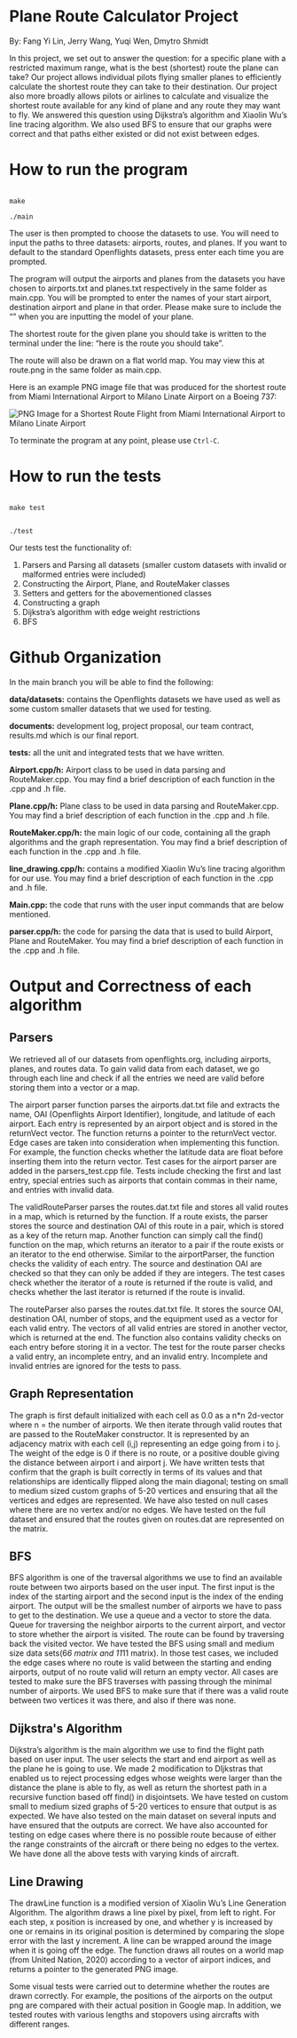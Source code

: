 # Plane Route Calculator Project


By: Fang Yi Lin, Jerry Wang, Yuqi Wen, Dmytro Shmidt

In this project, we set out to answer the question: for a specific plane with a restricted maximum range, what is the best (shortest) route the plane can take? Our project allows individual pilots flying smaller planes to efficiently calculate the shortest route they can take to their destination. Our project also more broadly allows pilots or airlines to calculate and visualize the shortest route available for any kind of plane and any route they may want to fly. We answered this question using Dijkstra’s algorithm and Xiaolin Wu’s line tracing algorithm. We also used BFS to ensure that our graphs were correct and that paths either existed or did not exist between edges.




# How to run the program

```

make

./main

```

The user is then prompted to choose the datasets to use. You will need to input the paths to three datasets: airports, routes, and planes. If you want to default to the standard Openflights datasets, press enter each time you are prompted.

The program will output the airports and planes from the datasets you have chosen to airports.txt and planes.txt respectively in the same folder as main.cpp. You will be prompted to enter the names of your start airport, destination airport and plane in that order. Please make sure to include the “” when you are inputting the model of your plane.

The shortest route for the given plane you should take is written to the terminal under the line: “here is the route you should take”.

The route will also be drawn on a flat world map. You may view this at route.png in the same folder as main.cpp.

Here is an example PNG image file that was produced for the shortest route from Miami International Airport to Milano Linate Airport on a Boeing 737:

![PNG Image for a Shortest Route Flight from Miami International Airport to Milano Linate Airport](miami_milan_boeing737_flight.png)

To terminate the program at any point, please use `Ctrl-C`.


# How to run the tests

```

make test


./test

```

Our tests test the functionality of:



1. Parsers and Parsing all datasets (smaller custom datasets with invalid or malformed entries were included)
2. Constructing the Airport, Plane, and RouteMaker classes
3. Setters and getters for the abovementioned classes
4. Constructing a graph
5. Dijkstra’s algorithm with edge weight restrictions
6. BFS


# Github Organization

In the main branch you will be able to find the following:

**data/datasets:** contains the Openflights datasets we have used as well as some custom smaller datasets that we used for testing.

**documents:** development log, project proposal, our team contract, results.md which is our final report.

**tests:** all the unit and integrated tests that we have written. 

**Airport.cpp/h:** Airport class to be used in data parsing and RouteMaker.cpp. You may find a brief description of each function in the .cpp and .h file.

**Plane.cpp/h:** Plane class to be used in data parsing and RouteMaker.cpp. You may find a brief description of each function in the .cpp and .h file.

**RouteMaker.cpp/h:** the main logic of our code, containing all the graph algorithms and the graph representation. You may find a brief description of each function in the .cpp and .h file.

**line_drawing.cpp/h:** contains a modified Xiaolin Wu’s line tracing algorithm for our use. You may find a brief description of each function in the .cpp and .h file.

**Main.cpp:** the code that runs with the user input commands that are below mentioned.

**parser.cpp/h:** the code for parsing the data that is used to build Airport, Plane and RouteMaker. You may find a brief description of each function in the .cpp and .h file.


# Output and Correctness of each algorithm


## Parsers

We retrieved all of our datasets from openflights.org, including airports, planes, and routes data. To gain valid data from each dataset, we go through each line and check if all the entries we need are valid before storing them into a vector or a map. 

 

The airport parser function parses the airports.dat.txt file and extracts the name, OAI (Openflights Airport Identifier), longitude, and latitude of each airport. Each entry is represented by an airport object and is stored in the returnVect vector. The function returns a pointer to the returnVect vector. Edge cases are taken into consideration when implementing this function. For example, the function checks whether the latitude data are float before inserting them into the return vector. Test cases for the airport parser are added in the parsers_test.cpp file. Tests include checking the first and last entry, special entries such as airports that contain commas in their name, and entries with invalid data. 

 

The validRouteParser parses the routes.dat.txt file and stores all valid routes in a map, which is returned by the function. If a route exists, the parser stores the source and destination OAI of this route in a pair, which is stored as a key of the return map. Another function can simply call the find() function on the map, which returns an iterator to a pair if the route exists or an iterator to the end otherwise. Similar to the airportParser, the function checks the validity of each entry. The source and destination OAI are checked so that they can only be added if they are integers. The test cases check whether the iterator of a route is returned if the route is valid, and checks whether the last iterator is returned if the route is invalid.

 

The routeParser also parses the routes.dat.txt file. It stores the source OAI, destination OAI, number of stops, and the equipment used as a vector for each valid entry. The vectors of all valid entries are stored in another vector, which is returned at the end. The function also contains validity checks on each entry before storing it in a vector. The test for the route parser checks a valid entry, an incomplete entry, and an invalid entry. Incomplete and invalid entries are ignored for the tests to pass.


## Graph Representation

The graph is first default initialized with each cell as 0.0 as a n*n 2d-vector where n = the number of airports. We then iterate through valid routes that are passed to the RouteMaker constructor. It is represented by an adjacency matrix with each cell (i,j) representing an edge going from i to j. The weight of the edge is 0 if there is no route, or a positive double giving the distance between airport i and airport j. We have written tests that confirm that the graph is built correctly in terms of its values and that relationships are identically flipped along the main diagonal; testing on small to medium sized custom graphs of 5-20 vertices and ensuring that all the vertices and edges are represented. We have also tested on null cases where there are no vertex and/or no edges. We have tested on the full dataset and ensured that the routes given on routes.dat are represented on the matrix.


## BFS

BFS algorithm is one of the traversal algorithms we use to find an available route between two airports based on the user input.  The first input is the index of the starting airport and the second input is the index of the ending airport. The output will be the smallest number of airports we have to pass to get to the destination. We use a queue and a vector to store the data. Queue for traversing the neighbor airports to the current airport, and vector to store whether the airport is visited. The route can be found by traversing back the visited vector. We have tested the BFS using small and medium size data sets(6*6 matrix and 11*11 matrix). In those test cases, we included the edge cases where no route is valid between the starting and ending airports, output of no route valid will return an empty vector. All cases are tested to make sure the BFS traverses with passing through the minimal number of airports. We used BFS to make sure that if there was a valid route between two vertices it was there, and also if there was none.


## Dijkstra's Algorithm

Dijkstra’s algorithm is the main algorithm we use to find the flight path based on user input. The user selects the start and end airport as well as the plane he is going to use. We made 2 modification to DIjkstras that enabled us to reject processing edges whose weights were larger than the distance the plane is able to fly, as well as return the shortest path in a recursive function based off find() in disjointsets. We have tested on custom small to medium sized graphs of 5-20 vertices to ensure that output is as expected. We have also tested on the main dataset on several inputs and have ensured that the outputs are correct. We have also accounted for testing on edge cases where there is no possible route because of either the range constraints of the aircraft or there being no edges to the vertex. We have done all the above tests with varying kinds of aircraft.


## Line Drawing

The drawLine function is a modified version of Xiaolin Wu’s Line Generation Algorithm. The algorithm draws a line pixel by pixel, from left to right. For each step, x position is increased by one, and whether y is increased by one or remains in its original position is determined by comparing the slope error with the last y increment. A line can be wrapped around the image when it is going off the edge. The function draws all routes on a world map (from United Nation, 2020) according to a vector of airport indices, and returns a pointer to the generated PNG image. 

 

Some visual tests were carried out to determine whether the routes are drawn correctly. For example, the positions of the airports on the output png are compared with their actual position in Google map. In addition, we tested routes with various lengths and stopovers using aircrafts with different ranges. 
